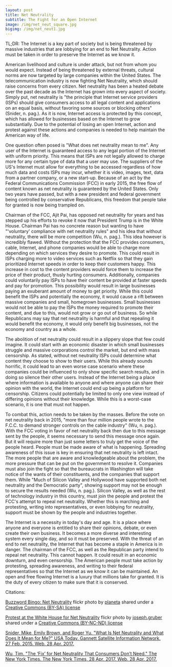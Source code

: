 ```yaml
---
layout: post
title: Net Neutrality
subtitle: The Fight for an Open Internet
image: /img/net_neut_square.jpg
bigimg: /img/net_neut1.jpg
---
```


TL;DR: The Internet is a key part of society but is being threatened by massive industries that are lobbying for an end to Net Neutrality. Action must be taken in order to preserve the Internet as we know it.

American livelihood and culture is under attack, but not from whom you would expect. Instead of being threatened by external threats, cultural norms are now targeted by large companies within the United States. The telecommunication industry is now fighting Net Neutrality, which should raise concerns from every citizen. Net neutrality has been a heated debate over the past decade as the Internet has grown into every aspect of society. Simply put, net neutrality is "the principle that Internet service providers (ISPs) should give consumers access to all legal content and applications on an equal basis, without favoring some sources or blocking others" (Snider, n. pag.). As it is now, Internet access is protected by this concept, which has allowed for businesses based on the Internet to grow substantially. Due to the potential of losing an open Internet, action and protest against these actions and companies is needed to help maintain the American way of life.

One question often posed is "What does net neutrality mean to me". Any user of the Internet is guaranteed access to any legal portion of the Internet with uniform priority. This means that ISPs are not legally allowed to charge more for any certain type of data that a user may use. The suppliers of the US's Internet must allow for everything to be accessed regardless of how much data and costs ISPs may incur, whether it is video, images, text, data from a partner company, or a new start-up. Because of an act by the Federal Communications Commission (FCC) in early 2015, the free flow of content known as net neutrality is guaranteed by the United States. Only two years have passed, but with a new president and federal government being controlled by conservative Republicans, this freedom that people take for granted is now being trampled on.

Chairman of the FCC, Ajit Pai, has opposed net neutrality for years and has stepped up his efforts to revoke it now that President Trump is in the White House. Chairman Pai has no concrete reason but wanting to have "'voluntary' compliance with net neutrality rules" and his idea that without neutrality, there will be more competition (Wu, n. pag.). This idea however is incredibly flawed. Without the protection that the FCC provides consumers, cable, Internet, and phone companies would be able to charge more depending on which services they desire to promote. This could result in ISPs charging more to video services such as Netflix so that they gain prioritized Internet speeds in order to keep their customers happy. This increase in cost to the content providers would force them to increase the price of their product, thusly hurting consumers. Additionally, companies could voluntarily pay ISPs to have their content be provided at faster speeds and pay for promotion. This possibility would result in large businesses paying an exuberant amount of money to get priority. While this could benefit the ISPs and potentially the economy, it would cause a rift between massive companies and small, homegrown businesses. Small businesses would not be able to pay the ISPs the money required to promote their content, and due to this, would not grow or go out of business. So while Republicans may say that net neutrality is harmful and that repealing it would benefit the economy, it would only benefit big businesses, not the economy and country as a whole.

The abolition of net neutrality could result in a slippery slope that few could imagine. It could start with an economic disaster in which small businesses struggle and massive corporations control the market, but end with mass censorship. As stated, without net neutrality ISPs could determine what content they choose to show to their users. While this already sounds horrific, it could lead to an even worse case scenario where these companies could be influenced to only show specific search results, and in doing so silence their other users. Instead of the Internet being a place where information is available to anyone and where anyone can share their opinion with the world, the Internet could end up being a platform for censorship. Citizens could potentially be limited to only one view instead of differing opinions without their knowledge. While this is a worst-case scenario, it is one that must not happen.

To combat this, action needs to be taken by the masses. Before the vote on net neutrality back in 2015, "more than four million people wrote to the F.C.C. to demand stronger controls on the cable industry" (Wu, n. pag.). With the FCC voting in favor of net neutrality back then due to this message sent by the people, it seems necessary to send this message once again. But it will require more than just some letters to truly get the voice of the people heard. People must be made aware of what is happening. Spreading awareness of this issue is key in ensuring that net neutrality is left intact. The more people that are aware and knowledgeable about the problem, the more pressure that can be put on the government to resolve it. Companies must also join the fight so that the bureaucrats in Washington will take notice of the wants of their constituents, and the companies that support them. While "Much of Silicon Valley and Hollywood have supported both net neutrality and the Democratic party", showing support may not be enough to secure the results needed (Wu, n. pag.). Silicon Valley, as well as the rest of technology industry in this country, must join the people and protest the FCC's attempt to repeal net neutrality. Whether this is marching and protesting, writing into representatives, or even lobbying for neutrality, support must be shown by the people and industries together.

The Internet is a necessity in today's day and age. It is a place where anyone and everyone is entitled to share their opinions, debate, or even create their own business. It becomes a more diverse and interesting system every single day, and so it must be preserved. With the threat of an end to net neutrality, the Internet that has become a staple in America is in danger. The chairman of the FCC, as well as the Republican party intend to repeal net neutrality. This cannot happen. It could result in an economic downturn, and even censorship. The American people must take action by protesting, spreading awareness, and writing to their federal representatives so that the Internet as we know it can be maintained. An open and free flowing Internet is a luxury that millions take for granted. It is the duty of every citizen to make sure that it is conserved.



Citations:

<a title="Buzzword Bingo: Net Neutrality" href="https://flickr.com/photos/planeta/12238594336">Buzzword Bingo: Net Neutrality</a> flickr photo by <a href="https://flickr.com/people/planeta">planeta</a> shared under a <a href="https://creativecommons.org/licenses/by-sa/2.0/">Creative Commons (BY-SA) license</a>

<a title="Protest at the White House for Net Neutrality" href="https://flickr.com/photos/josephgruber/15109096143">Protest at the White House for Net Neutrality</a> flickr photo by <a href="https://flickr.com/people/josephgruber">joseph.gruber</a> shared under a <a href="https://creativecommons.org/licenses/by-nc-nd/2.0/">Creative Commons (BY-NC-ND) license</a>

<a href= "https://www.usatoday.com/story/tech/2015/02/24/net-neutrality-what-is-it-guide/23237737/">Snider, Mike, Emily Brown, and Roger Yu. "What Is Net Neutrality and What Does It Mean for Me?" USA Today. Gannett Satellite Information Network, 27 Feb. 2015. Web. 28 Apr. 2017.</a>

<a href= "https://www.nytimes.com/2017/04/28/opinion/the-fix-for-net-neutrality-that-consumers-dont-need.html?_r=0"> Wu, Tim. "The ‘Fix’ for Net Neutrality That Consumers Don’t Need." The New York Times. The New York Times, 28 Apr. 2017. Web. 28 Apr. 2017.</a>
